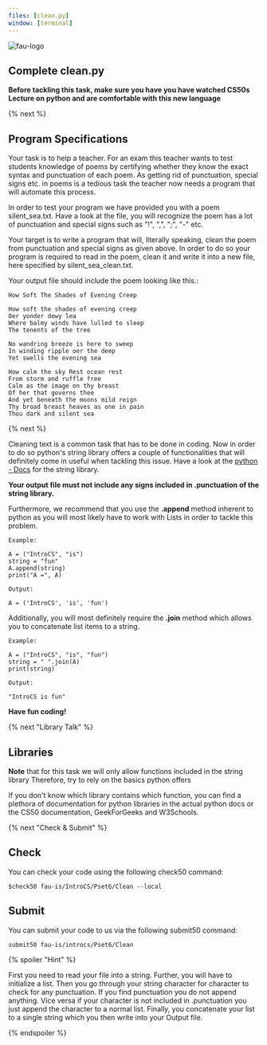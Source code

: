 ```yaml
---
files: [clean.py]
window: [terminal]
---
```

![fau-logo](https://introcs.is.rw.fau.de/img/logos/ReWi_logo.png)

## Complete clean.py

**Before tackling this task, make sure you have you have watched CS50s Lecture on python
and are comfortable with this new language**

{% next %}

## Program Specifications

Your task is to help a teacher. For an exam this teacher wants to test students knowledge
of poems by certifying whether they know the exact syntax and punctuation of each poem. As
getting rid of punctuation, special signs etc. in poems is a tedious task the teacher now needs 
a program that will automate this process. 

In order to test your program we have provided you with a poem silent_sea.txt. Have a look at the file, you
will recognize the poem has a lot of punctuation and special signs such as "!", ",", ";", "-" etc.

Your target is to write a program that will, literally speaking, clean the poem from punctuation and
special signs as given above. In order to do so your program is required to read in the poem, clean it
and write it into a new file, here specified by silent_sea_clean.txt.

Your output file should include the poem looking like this.:
~~~
How Soft The Shades of Evening Creep

How soft the shades of evening creep
Oer yonder dewy lea
Where balmy winds have lulled to sleep
The tenents of the tree

No wandring breeze is here to sweep
In winding ripple oer the deep
Yet swells the evening sea

How calm the sky Rest ocean rest
From storm and ruffle free
Calm as the image on thy breast
Of her that governs thee
And yet beneath the moons mild reign
Thy broad breast heaves as one in pain
Thou dark and silent sea
~~~

{% next %}

Cleaning text is a common task that has to be done in coding. Now in order to do so 
python's string library offers a couple of functionalities that will definitely come in useful 
when tackling this issue. Have a look at the [python - Docs](https://docs.python.org/3/library/string.html) for the
string library.

**Your output file must not include any signs included in .punctuation of the string library.**

Furthermore, we recommend that you use the **.append** method inherent to python as you will most likely have to 
work with Lists in order to tackle this problem. 
~~~
Example: 

A = ("IntroCS", "is")
string = "fun"
A.append(string)
print("A =", A)

Output:

A = ('IntroCS', 'is', 'fun')
~~~

Additionally, you will most definitely require the **.join** method which allows you to concatenate list items to a string.
~~~
Example: 

A = ("IntroCS", "is", "fun")
string = " ".join(A)
print(string)

Output:

"IntroCS is fun"
~~~

**Have fun coding!**

{% next "Library Talk" %}

## Libraries

**Note** that for this task we will only allow functions included in the string 
library Therefore, try to rely on the basics python offers

If you don't know which library contains which function, you can find a plethora of documentation for python libraries 
in the actual python docs or the CS50 documentation, GeekForGeeks and W3Schools.

{% next "Check & Submit" %}

## Check 

You can check your code using the following check50 command:

~~~
$check50 fau-is/IntroCS/Pset6/Clean --local
~~~

## Submit

You can submit your code to us via the following submit50 command:

~~~
submit50 fau-is/introcs/Pset6/Clean
~~~

{% spoiler "Hint" %}

First you need to read your file into a string. Further, you will have to initialize a list.
Then you go through your string character for character to check for any punctuation. If you find punctuation you do 
not append anything. Vice versa if your character is not included in .punctuation you just append the character to 
a normal list. Finally, you concatenate your list to a single string which you then write into your 
Output file.
 
{% endspoiler %}
